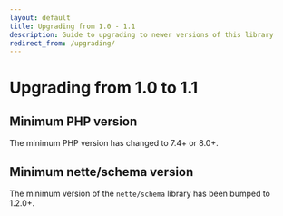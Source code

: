 ```yaml
---
layout: default
title: Upgrading from 1.0 - 1.1
description: Guide to upgrading to newer versions of this library
redirect_from: /upgrading/
---
```


# Upgrading from 1.0 to 1.1

## Minimum PHP version

The minimum PHP version has changed to 7.4+ or 8.0+.

## Minimum nette/schema version

The minimum version of the `nette/schema` library has been bumped to 1.2.0+.

